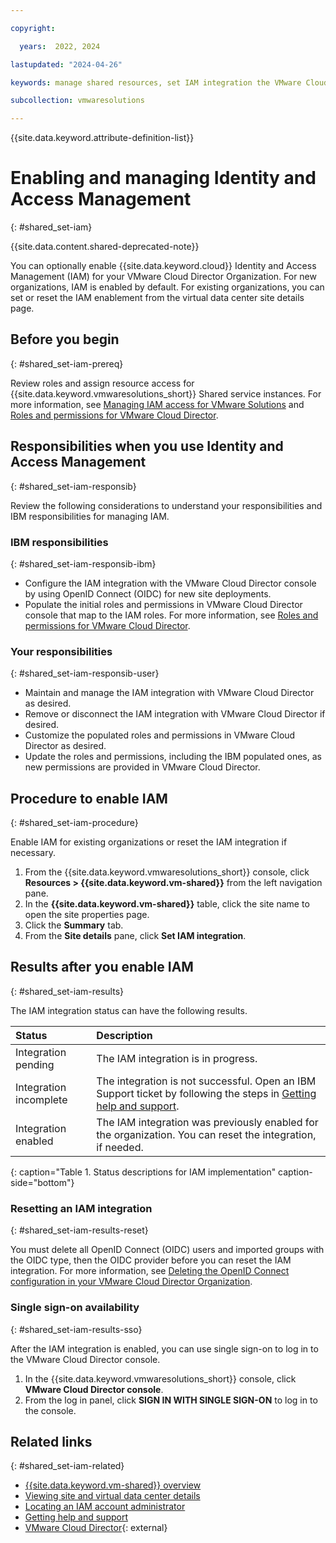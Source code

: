 ```yaml
---

copyright:

  years:  2022, 2024

lastupdated: "2024-04-26"

keywords: manage shared resources, set IAM integration the VMware Cloud Director Management console, shared iam roles, iam roles

subcollection: vmwaresolutions

---
```


{{site.data.keyword.attribute-definition-list}}

# Enabling and managing Identity and Access Management
{: #shared_set-iam}

{{site.data.content.shared-deprecated-note}}

You can optionally enable {{site.data.keyword.cloud}} Identity and Access Management (IAM) for your VMware Cloud Director Organization. For new organizations, IAM is enabled by default. For existing organizations, you can set or reset the IAM enablement from the virtual data center site details page.

## Before you begin
{: #shared_set-iam-prereq}

Review roles and assign resource access for {{site.data.keyword.vmwaresolutions_short}} Shared service instances. For more information, see [Managing IAM access for VMware Solutions](/docs/vmwaresolutions?topic=vmwaresolutions-iam) and [Roles and permissions for VMware Cloud Director](/docs/vmwaresolutions?topic=vmwaresolutions-iam_vcd&interface=ui).

## Responsibilities when you use Identity and Access Management
{: #shared_set-iam-responsib}

Review the following considerations to understand your responsibilities and IBM responsibilities for managing IAM.

### IBM responsibilities
{: #shared_set-iam-responsib-ibm}

* Configure the IAM integration with the VMware Cloud Director console by using OpenID Connect (OIDC) for new site deployments.
* Populate the initial roles and permissions in VMware Cloud Director console that map to the IAM roles. For more information, see [Roles and permissions for VMware Cloud Director](/docs/vmwaresolutions?topic=vmwaresolutions-iam_vcd&interface=ui).

### Your responsibilities
{: #shared_set-iam-responsib-user}

* Maintain and manage the IAM integration with VMware Cloud Director as desired.
* Remove or disconnect the IAM integration with VMware Cloud Director if desired.
* Customize the populated roles and permissions in VMware Cloud Director as desired.
* Update the roles and permissions, including the IBM populated ones, as new permissions are provided in VMware Cloud Director.

## Procedure to enable IAM
{: #shared_set-iam-procedure}

Enable IAM for existing organizations or reset the IAM integration if necessary.

1. From the {{site.data.keyword.vmwaresolutions_short}} console, click **Resources > {{site.data.keyword.vm-shared}}** from the left navigation pane.
2. In the **{{site.data.keyword.vm-shared}}** table, click the site name to open the site properties page.
3. Click the **Summary** tab.
4. From the **Site details** pane, click **Set IAM integration**.

## Results after you enable IAM
{: #shared_set-iam-results}

The IAM integration status can have the following results.

| Status        | Description       |
|:------------- |:------------- |
| Integration pending | The IAM integration is in progress. |
| Integration incomplete | The integration is not successful. Open an IBM Support ticket by following the steps in [Getting help and support](/docs/vmwaresolutions?topic=vmwaresolutions-trbl_support). |
| Integration enabled | The IAM integration was previously enabled for the organization. You can reset the integration, if needed. |
{: caption="Table 1. Status descriptions for IAM implementation" caption-side="bottom"}

### Resetting an IAM integration
{: #shared_set-iam-results-reset}

You must delete all OpenID Connect (OIDC) users and imported groups with the OIDC type, then the OIDC provider before you can reset the IAM integration. For more information, see [Deleting the OpenID Connect configuration in your VMware Cloud Director Organization](/docs/vmwaresolutions?topic=vmwaresolutions-shared_vcd-ops-guide#shared_vcd-ops-guide-delete-oidc).

### Single sign-on availability
{: #shared_set-iam-results-sso}

After the IAM integration is enabled, you can use single sign-on to log in to the VMware Cloud Director console.
1. In the {{site.data.keyword.vmwaresolutions_short}} console, click **VMware Cloud Director console**.
2. From the log in panel, click **SIGN IN WITH SINGLE SIGN-ON** to log in to the console.

## Related links
{: #shared_set-iam-related}

* [{{site.data.keyword.vm-shared}} overview](/docs/vmwaresolutions?topic=vmwaresolutions-shared_overview)
* [Viewing site and virtual data center details](/docs/vmwaresolutions?topic=vmwaresolutions-shared_viewing-vdc-details)
* [Locating an IAM account administrator](/docs/vmwaresolutions?topic=vmwaresolutions-iam_verify_permissions)
* [Getting help and support](/docs/vmwaresolutions?topic=vmwaresolutions-trbl_support)
* [VMware Cloud Director](https://www.vmware.com/products/cloud-director.html){: external}
